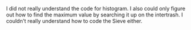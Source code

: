 I did not really understand the code for histogram. I also could only figure out how to find the maximum value by searching it up on the intertrash. I couldn't really understand how to code the Sieve either.
